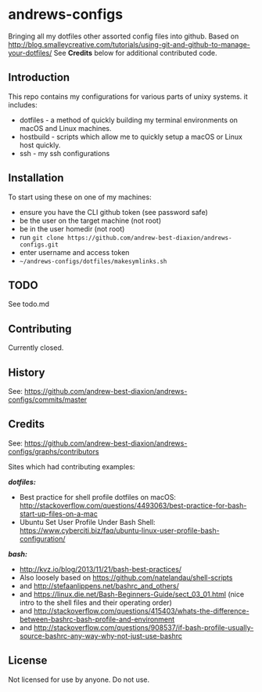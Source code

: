 # andrews-configs
Bringing all my dotfiles other assorted config files into github.
Based on http://blog.smalleycreative.com/tutorials/using-git-and-github-to-manage-your-dotfiles/
See **Credits** below for additional contributed code.

## Introduction
This repo contains my configurations for various parts of unixy systems. it includes:
* dotfiles - a method of quickly building my terminal environments on macOS and Linux machines.
* hostbuild - scripts which allow me to quickly setup a macOS or Linux host quickly.
* ssh - my ssh configurations

## Installation
To start using these on one of my machines:
- ensure you have the CLI github token (see password safe)
- be the user on the target machine (not root)
- be in the user homedir (not root)
- run `git clone https://github.com/andrew-best-diaxion/andrews-configs.git`
- enter username and access token
- `~/andrews-configs/dotfiles/makesymlinks.sh`

## TODO
See todo.md

## Contributing
Currently closed.

## History
See: https://github.com/andrew-best-diaxion/andrews-configs/commits/master

## Credits
See: https://github.com/andrew-best-diaxion/andrews-configs/graphs/contributors

Sites which had contributing examples:

***dotfiles:***
* Best practice for shell profile dotfiles on macOS: http://stackoverflow.com/questions/4493063/best-practice-for-bash-start-up-files-on-a-mac
* Ubuntu Set User Profile Under Bash Shell: https://www.cyberciti.biz/faq/ubuntu-linux-user-profile-bash-configuration/

***bash:***
* http://kvz.io/blog/2013/11/21/bash-best-practices/
* Also loosely based on https://github.com/natelandau/shell-scripts
* and http://stefaanlippens.net/bashrc_and_others/
* and https://linux.die.net/Bash-Beginners-Guide/sect_03_01.html (nice intro to the shell files and their operating order)
* and http://stackoverflow.com/questions/415403/whats-the-difference-between-bashrc-bash-profile-and-environment
* and http://stackoverflow.com/questions/908537/if-bash-profile-usually-source-bashrc-any-way-why-not-just-use-bashrc

## License
Not licensed for use by anyone.
Do not use.
